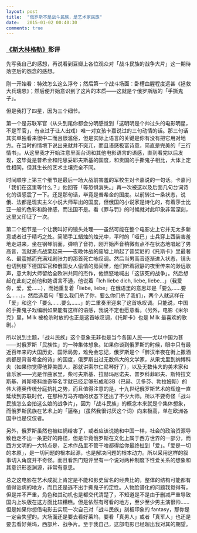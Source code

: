 ```yaml
---
layout: post
title:  "俄罗斯不是战斗民族，是艺术家民族"
date:   2015-01-02 00:40:30
comments: true
---
```


### [《斯大林格勒》](http://www.imdb.com/title/tt1966566/)影评

先写我自己的感想，再说看到豆瓣上各位观众对「战斗民族的战争大片」这一期待落空后的怨念的感想。

刚一开始看：特效怎么这么浮夸；然后第一个战斗场面：卧槽血腥程度远甚《拯救大兵瑞恩》；然后便开始意识到了这片的本质——这就是个俄罗斯版的「手撕鬼子」。

但是我打了四星，因为三个细节。

第一个是苏联军官（从头到尾你都会分明感觉到「这明明是个帅过头的电影明星，不是军官」，有点过于让人出戏）唯一对女孩卡嘉说过的三句动情的话。那三句话其实单独看来很中二而且很滥俗，但是实际上语言的关键是你有没有把它用对地方。在当时的情境下说出来就并不突兀，而且语感极富诗意，简直是完美的「三行情书」。从这里我才开始注意里面台词和其他电影语言的语感，直到看完以后发现，这毕竟是普希金和陀思妥耶夫斯基的国度，和贵国的手撕鬼子相比，大体上定性相同，但其生长的艺术土壤完全不同。

时间顺序上第三个细节是最后一场大战前害羞的军校生对卡嘉说的一句话。卡嘉问「我们在这里等什么？」他回答「等恐惧消失。」再一次被这以及后面几句台词诗化的语感震了一下。还是那句话，毕竟是普希金的国度。以前转过一条状态，说俄、法都是现实主义小说大师辈出的国度，但俄国的小说家是诗化的，有着莎士比亚一般的色彩和韵律感，而法国不是。看《罪与罚》的时候就对此印象非常深刻，这里又印证了一次。

第二个细节是一个让我叫好的镜头处理——虽然可能在整个电影史上它并无太多新意或者过于精巧之处。简陋手工蜡烛的烛光中，平时的「哑巴」士兵穿上西装害羞地走进来，坐在钢琴前面，弹响了音符，刚开始声音稍微有点不在状态地唱起了男高音，我就差点战栗起来——夜晚休战的废墟上响起了普契尼的《托斯卡》里最著名、最震撼而充满戏剧张力的那首死亡咏叹调。然后当男高音逐渐进入状态，镜头也切到楼下德国军官和俄国女人偷情的房间里，他们听着寂静的夜里传来的渺远歌声，意大利大师留给全欧洲共同的杰作，他愤怒地喊出「这该死的战争」。然后想起在此刻之前他和她语言不通，他说着「Ich liebe dich, liebe, liebe...」（我爱你，爱，爱……），而她重复着「liebe, liebe」在俄语里的意思却是「要么……要么……」，然后造着句「要么我们杀了你，要么你们杀了我们」，两个人就这样在「爱」和这个「要么……要么……」的二重奏里迎来了这首咏叹调。只能说，中国的手撕鬼子戏编剧如果能有这样的语感，我说不定也愿意看。（另外，电影《米尔克》里，Milk 被枪杀时放的也正是这首咏叹调，《托斯卡》也是 Milk 最喜欢的歌剧。）

所以说到主题，「战斗民族」这个意象无非也是当今各国人民——尤以中国为甚——对俄罗斯「民族性」的一种集体想象。如果你谈到俄罗斯的时候，眼中只有最近百年来的大国历史、国际局势，难免会忘记，俄罗斯是个「醉汉半夜在街上撒酒疯都是背普希金的诗」的国度，俄罗斯出过无数伟大的文学家，从果戈里到纳博科夫（如果你觉得他算美国人，那就讲索尔仁尼琴好了），以及无数伟大的美术家和音乐家——光是作曲家里，柴可夫斯基、拉赫玛尼诺夫、普罗科菲耶夫、斯特拉文斯基、肖斯塔科维奇等名字就已经足够形成和3B（巴赫、贝多芬、勃拉姆斯）的伟大德奥传统分庭抗礼之势，而且值得注意的是，十九世纪俄罗斯艺术的辉煌一直延续到苏联时代，在那种万马齐喑的状态下还出了不少大师。所以不要奇怪「战斗民族怎么会拍这么娘的战争片」，因为「战斗民族」的概念本来就是个集体想象，而俄罗斯民族在艺术上的「逼格」（虽然我很讨厌这个词）向来极高，单在欧洲各国中也是佼佼者。

另外，俄罗斯虽然也被红祸给害了，或者应该说她和中国一样，社会的政治资源导致也走不出一条更好的路径，但是毕竟俄罗斯在文化上属于西方世界的一部分，而西方文明的一大特点是，艺术作品里不管干啥都得给你最终扯到「爱」。「爱是一切的本原」，是一切问题的根本起源，也是解决问题的根本动力。所以采用这样的叙事切入角度并不奇怪。而且看热门短评里有一个说对两种制度下性爱关系的想象和其意识形态渊源，非常有意思。

总之这电影在艺术成就上肯定是不能和影史留名的经典比的，整体的结构可能都有值得诟病的地方，而且还是逃不出手撕鬼子的定性。人物脸谱化的问题我觉得有，但是并不严重，角色和其动机也是都交代清楚了，不知道是不是由于删减严重导致国内上映版在这方面比较糟糕。但是依然有可看的地方，至少至少男主演很帅……但是如果你想借电影去实现一次自己对「战斗民族」刻板印象的 fantasy，那你是一定会失望的。大场面还是要去看好莱坞，要看「真男人」或者「真军人」也还是要去看好莱坞，西部片、战争片。至于我自己，这部电影已经超出我对其的期望。